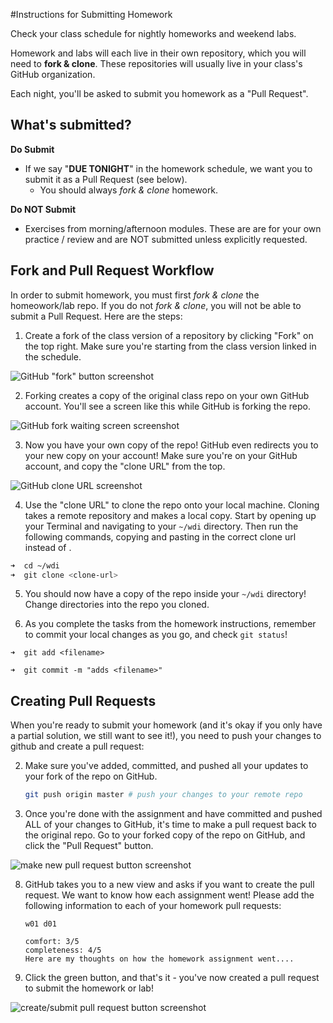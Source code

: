 #Instructions for Submitting Homework

Check your class schedule for nightly homeworks and weekend labs.

Homework and labs will each live in their own repository, which you will need to **fork & clone**.  These repositories will usually live in your class's GitHub organization.

Each night, you'll be asked to submit you homework as a "Pull Request".

## What's submitted?
**Do Submit**

* If we say "**DUE TONIGHT**" in the homework schedule, we want you to submit it as a Pull Request (see below).
	* You should always *fork & clone* homework.

**Do NOT Submit**

* Exercises from morning/afternoon modules. These are are for your own practice / review and are NOT submitted unless explicitly requested.

## Fork and Pull Request Workflow

In order to submit homework, you must first *fork & clone* the homeowork/lab repo. If you do not *fork & clone*, you will not be able to submit a Pull Request. Here are the steps:

1. Create a fork of the class version of a repository by clicking "Fork" on the top right. Make sure you're starting from the class version linked in the schedule.

  ![GitHub "fork" button screenshot](https://cloud.githubusercontent.com/assets/7833470/10625501/b15a2bee-7758-11e5-8b12-2c84b785801b.png)

2. Forking creates a copy of the original class repo on your own GitHub account. You'll see a screen like this while GitHub is forking the repo. 

  ![GitHub fork waiting screen screenshot](https://cloud.githubusercontent.com/assets/7833470/10625502/b422f2e8-7758-11e5-8cf1-09ae4fd7d946.png)

3. Now you have your own copy of the repo! GitHub even redirects you to your new copy on your account! Make sure you're on your GitHub account, and copy the "clone URL" from the top.

  ![GitHub clone URL screenshot](https://cloud.githubusercontent.com/assets/3010270/13687431/17d1d2e6-e6d0-11e5-8a5f-9f1575f03aa9.png)

4. Use the "clone URL" to clone the repo onto your local machine.  Cloning takes a remote repository and makes a local copy.  Start by opening up your Terminal and navigating to your `~/wdi` directory. Then run the following commands, copying and pasting in the correct clone url instead of <clone-url>.  


  ```zsh
  ➜  cd ~/wdi
  ➜  git clone <clone-url>
  ```

5. You should now have a copy of the repo inside your `~/wdi` directory! Change directories into the repo you cloned. 

1. As you complete the tasks from the homework instructions, remember to commit your local changes as you go, and check `git status`!

  ```
  ➜  git add <filename>

  ➜  git commit -m "adds <filename>"
  ```


## Creating Pull Requests


When you're ready to submit your homework (and it's okay if you only have a partial solution, we still want to see it!), you need to push your changes to github and create a pull request:


2. Make sure you've added, committed, and pushed all your updates to your fork of the repo on GitHub. 

    ``` bash
    git push origin master # push your changes to your remote repo
    ```

7. Once you're done with the assignment and have committed and pushed ALL of your changes to GitHub, it's time to make a pull request back to the original repo. Go to your forked copy of the repo on GitHub, and click the "Pull Request" button.

  ![make new pull request button screenshot](https://cloud.githubusercontent.com/assets/3010270/13687969/7ed9d38c-e6d3-11e5-9510-ac0fbf1f22e9.png)

8. GitHub takes you to a new view and asks if you want to create the pull request. We want to know how each assignment went! Please add the following information to each of your homework pull requests:

	```
	w01 d01

	comfort: 3/5
	completeness: 4/5
	Here are my thoughts on how the homework assignment went....
	```


1. Click the green button, and that's it - you've now created a pull request to submit the homework or lab!

  ![create/submit pull request button screenshot](https://cloud.githubusercontent.com/assets/7833470/10625507/bc97d38a-7758-11e5-8fe9-e4846e06e454.png)

